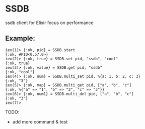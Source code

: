 SSDB
====

ssdb client for Elixir focus on performance

## Example:

```iex
iex(1)> {:ok, pid} = SSDB.start
{:ok, #PID<0.57.0>}
iex(2)> {:ok, true} = SSDB.set pid, "ssdb", "cool"
{:ok, true}
iex(3)> {:ok, value} = SSDB.get pid, "ssdb"
{:ok, "cool"}
iex(4)> {:ok, num} = SSDB.multi_set pid, %{a: 1, b: 2, c: 3}
{:ok, "3"}
iex(5)> {:ok, map} = SSDB.multi_get pid, ["a", "b", "c"]
{:ok, %{"a" => "1", "b" => "2", "c" => "3"}}
iex(6)> {:ok, num1} = SSDB.multi_del pid, ["a", "b", "c"]
{:ok, "3"}
iex(7)>

```


TODO:
  * add more command & test
